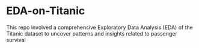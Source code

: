 # EDA-on-Titanic
This repo involved a comprehensive Exploratory Data Analysis (EDA) of the Titanic dataset to uncover patterns and insights related to passenger survival

